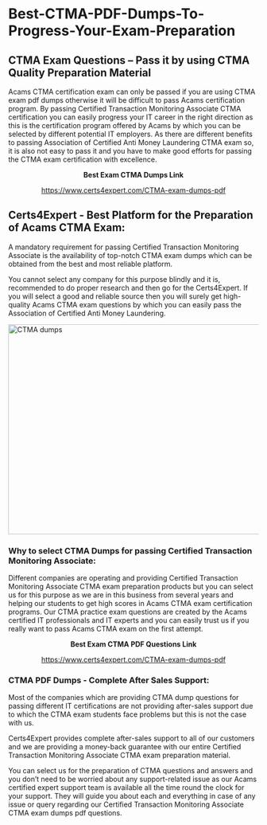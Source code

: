 # Best-CTMA-PDF-Dumps-To-Progress-Your-Exam-Preparation
<h2><strong>CTMA Exam Questions &ndash; Pass it by using CTMA Quality Preparation Material</strong></h2>
<p>Acams CTMA certification exam can only be passed if you are using CTMA exam pdf dumps otherwise it will be difficult to pass Acams certification program. By passing Certified Transaction Monitoring Associate CTMA certification you can easily progress your IT career in the right direction as this is the certification program offered by Acams by which you can be selected by different potential IT employers. As there are different benefits to passing Association of Certified Anti Money Laundering CTMA exam so, it is also not easy to pass it and you have to make good efforts for passing the CTMA exam certification with excellence.</p>
<p style="text-align: center;"><strong>Best Exam CTMA Dumps Link</strong></p>
<p style="text-align: center;"><a href="exam%20link">https://www.certs4expert.com/CTMA-exam-dumps-pdf</a></p>
<h2><strong>Certs4Expert - Best Platform for the Preparation of Acams CTMA Exam:&nbsp; </strong></h2>
<p>A mandatory requirement for passing Certified Transaction Monitoring Associate is the availability of top-notch CTMA exam dumps which can be obtained from the best and most reliable platform.</p>
<p>You cannot select any company for this purpose blindly and it is, recommended to do proper research and then go for the Certs4Expert. If you will select a good and reliable source then you will surely get high-quality Acams CTMA exam questions by which you can easily pass the Association of Certified Anti Money Laundering.</p>
<p><img style="display: block; margin-left: auto; margin-right: auto;" src="https://i.imgur.com/cCy1yN2.png" alt="CTMA dumps" width="750" height="422" /></p>
<h3><strong>Why to select CTMA Dumps for passing Certified Transaction Monitoring Associate:</strong></h3>
<p>Different companies are operating and providing Certified Transaction Monitoring Associate CTMA exam preparation products but you can select us for this purpose as we are in this business from several years and helping our students to get high scores in Acams CTMA exam certification programs. Our CTMA practice exam questions are created by the Acams certified IT professionals and IT experts and you can easily trust us if you really want to pass Acams CTMA exam on the first attempt.</p>
<p style="text-align: center;"><strong>Best Exam CTMA PDF Questions Link</strong></p>
<p style="text-align: center;"><a href="exam%20link">https://www.certs4expert.com/CTMA-exam-dumps-pdf</a></p>
<h3><strong>CTMA PDF Dumps - Complete After Sales Support:</strong></h3>
<p>Most of the companies which are providing CTMA dump questions for passing different IT certifications are not providing after-sales support due to which the CTMA exam students face problems but this is not the case with us.</p>
<p>Certs4Expert provides complete after-sales support to all of our customers and we are providing a money-back guarantee with our entire Certified Transaction Monitoring Associate CTMA exam preparation material.</p>
<p>You can select us for the preparation of CTMA questions and answers and you don&rsquo;t need to be worried about any support-related issue as our Acams certified expert support team is available all the time round the clock for your support. They will guide you about each and everything in case of any issue or query regarding our Certified Transaction Monitoring Associate CTMA exam dumps pdf questions.</p>
